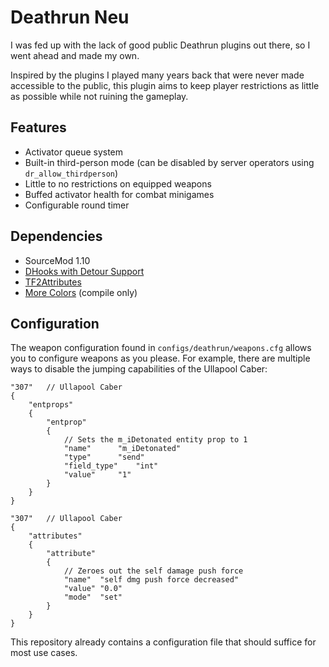 # Deathrun Neu
I was fed up with the lack of good public Deathrun plugins out there, so I went ahead and made my own.

Inspired by the plugins I played many years back that were never made accessible to the public, this plugin aims to keep player restrictions as little as possible while not ruining the gameplay.

## Features
* Activator queue system
* Built-in third-person mode (can be disabled by server operators using ``dr_allow_thirdperson``)
* Little to no restrictions on equipped weapons
* Buffed activator health for combat minigames
* Configurable round timer

## Dependencies
* SourceMod 1.10
* [DHooks with Detour Support](https://forums.alliedmods.net/showpost.php?p=2588686&postcount=589)
* [TF2Attributes](https://forums.alliedmods.net/showthread.php?t=210221)
* [More Colors](https://forums.alliedmods.net/showthread.php?t=185016) (compile only)

## Configuration
The weapon configuration found in ``configs/deathrun/weapons.cfg`` allows you to configure weapons as you please. 
For example, there are multiple ways to disable the jumping capabilities of the Ullapool Caber:

```
"307"	// Ullapool Caber
{
	"entprops"
	{
		"entprop"
		{
			// Sets the m_iDetonated entity prop to 1
			"name"		"m_iDetonated"
			"type"		"send"
			"field_type"	"int"
			"value"		"1"
		}
	}
}
```
```
"307"	// Ullapool Caber
{
	"attributes"
	{
		"attribute"
		{
			// Zeroes out the self damage push force
			"name"	"self dmg push force decreased"
			"value"	"0.0"
			"mode"	"set"
		}
	}
}
```
This repository already contains a configuration file that should suffice for most use cases.
